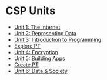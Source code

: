 # CSP Units

* [Unit 1: The Internet](1)
* [Unit 2: Representing Data](2)
* [Unit 3: Introduction to Programming](3)
* [Explore PT]()
* [Unit 4: Encryption](4)
* [Unit 5: Building Apps](5)
* [Create PT]()
* [Unit 6: Data & Society](6)
